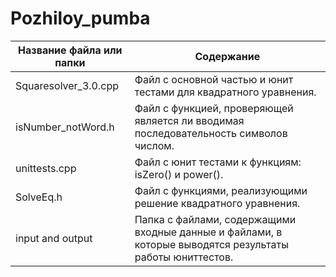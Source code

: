 # Pozhiloy_pumba

Название файла или папки |  Содержание
-------------------------|--------------------------------------------------------------------------------------------------------------
Squaresolver_3.0.cpp     |  Файл с основной частью и юнит тестами для квадратного уравнения.  
isNumber_notWord.h       |  Файл с функцией, проверяющей является ли вводимая последовательность символов числом.
unittests.cpp            |  Файл с юнит тестами к функциям: isZero() и power().
SolveEq.h                |  Файл с функциями, реализующими решение квадратного уравнения. 
input and output         |  Папка с файлами, содержащими входные данные и файлами, в которые выводятся результаты работы юниттестов.
